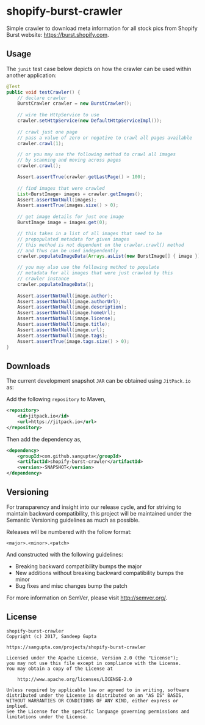 # shopify-burst-crawler

Simple crawler to download meta information for all stock pics from Shopify Burst 
website: https://burst.shopify.com.

## Usage

The `junit` test case below depicts on how the crawler can be used within another
application:

```java
@Test
public void testCrawler() {
    // declare crawler
    BurstCrawler crawler = new BurstCrawler();
    
    // wire the HttpService to use
    crawler.setHttpService(new DefaultHttpServiceImpl());
    
    // crawl just one page
    // pass a value of zero or negative to crawl all pages available
    crawler.crawl(1);

    // or you may use the following method to crawl all images
    // by scanning and moving across pages
    crawler.crawl();

    Assert.assertTrue(crawler.getLastPage() > 100);
    
    // find images that were crawled
    List<BurstImage> images = crawler.getImages();
    Assert.assertNotNull(images);
    Assert.assertTrue(images.size() > 0);
    
    // get image details for just one image
    BurstImage image = images.get(0);

    // this takes in a list of all images that need to be
    // prepopulated metadata for given images
    // this method is not dependent on the crawler.crawl() method
    // and thus can be used independently
    crawler.populateImageData(Arrays.asList(new BurstImage[] { image }));

    // you may also use the following method to populate
    // metadata for all images that were just crawled by this
    // crawler instance
    crawler.populateImageData();
    
    Assert.assertNotNull(image.author);
    Assert.assertNotNull(image.authorUrl);
    Assert.assertNotNull(image.description);
    Assert.assertNotNull(image.homeUrl);
    Assert.assertNotNull(image.license);
    Assert.assertNotNull(image.title);
    Assert.assertNotNull(image.url);
    Assert.assertNotNull(image.tags);
    Assert.assertTrue(image.tags.size() > 0);        
}
```

## Downloads

The current development snapshot `JAR` can be obtained using `JitPack.io` as:

Add the following `repository` to Maven,

```xml
<repository>
	<id>jitpack.io</id>
	<url>https://jitpack.io</url>
</repository>
```

Then add the dependency as,

```xml
<dependency>
    <groupId>com.github.sangupta</groupId>
    <artifactId>shopify-burst-crawler</artifactId>
    <version>-SNAPSHOT</version>
</dependency>
```

## Versioning

For transparency and insight into our release cycle, and for striving to maintain backward compatibility, 
this project will be maintained under the Semantic Versioning guidelines as much as possible.

Releases will be numbered with the follow format:

`<major>.<minor>.<patch>`

And constructed with the following guidelines:

* Breaking backward compatibility bumps the major
* New additions without breaking backward compatibility bumps the minor
* Bug fixes and misc changes bump the patch

For more information on SemVer, please visit http://semver.org/.

## License
	
```
shopify-burst-crawler
Copyright (c) 2017, Sandeep Gupta

https://sangupta.com/projects/shopify-burst-crawler

Licensed under the Apache License, Version 2.0 (the "License");
you may not use this file except in compliance with the License.
You may obtain a copy of the License at

	http://www.apache.org/licenses/LICENSE-2.0

Unless required by applicable law or agreed to in writing, software
distributed under the License is distributed on an "AS IS" BASIS,
WITHOUT WARRANTIES OR CONDITIONS OF ANY KIND, either express or implied.
See the License for the specific language governing permissions and
limitations under the License.
```
